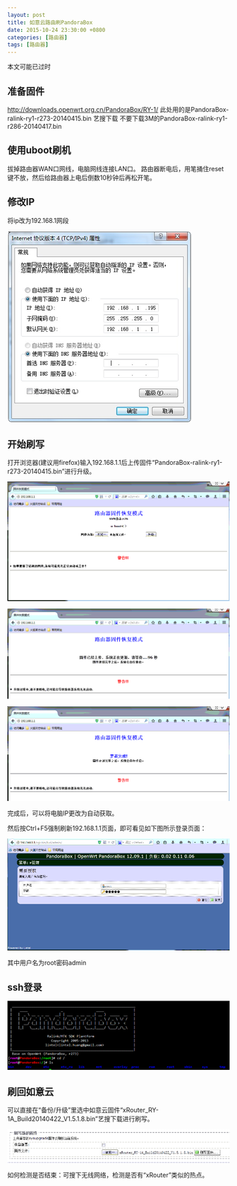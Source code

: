 ```yaml
---
layout: post
title: 如意云路由刷PandoraBox
date: 2015-10-24 23:30:00 +0800
categories: [路由器]
tags: [路由器]
---
```

本文可能已过时

## 准备固件

http://downloads.openwrt.org.cn/PandoraBox/RY-1/
此处用的是PandoraBox-ralink-ry1-r273-20140415.bin 艺搜下载
不要下载3M的PandoraBox-ralink-ry1-r286-20140417.bin
## 使用uboot刷机
拔掉路由器WAN口网线，电脑网线连接LAN口。
路由器断电后，用笔捅住reset键不放，然后给路由器上电后倒数10秒钟后再松开笔。
## 修改IP
将ip改为192.168.1网段

![](/assets/other/router/1.png)

## 开始刷写
打开浏览器(建议用firefox)输入192.168.1.1后上传固件“PandoraBox-ralink-ry1-r273-20140415.bin”进行升级。

![](/assets/other/router/2.png)

![](/assets/other/router/3.png)

![](/assets/other/router/4.png)



完成后，可以将电脑IP更改为自动获取。

然后按Ctrl+F5强制刷新192.168.1.1页面，即可看见如下图所示登录页面：

![](/assets/other/router/5.png)

其中用户名为root密码admin
## ssh登录
![](/assets/other/router/6.png)
## 刷回如意云
可以直接在“备份/升级”里选中如意云固件“xRouter_RY-1A_Build20140422_V1.5.1.8.bin”艺搜下载进行刷写。

![](/assets/other/router/7.png)

如何检测是否结束：可搜下无线网络，检测是否有“xRouter”类似的热点。